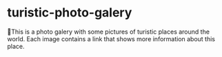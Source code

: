 # turistic-photo-galery
🚢This is a photo galery with some pictures of turistic places around the world. Each image contains a link that shows more information about this place.
